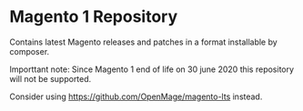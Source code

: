# Magento 1 Repository

Contains latest Magento releases and patches in a format installable by composer.

Importtant note: Since Magento 1 end of life on 30 june 2020 this repository will not be supported.

Consider using https://github.com/OpenMage/magento-lts instead.
